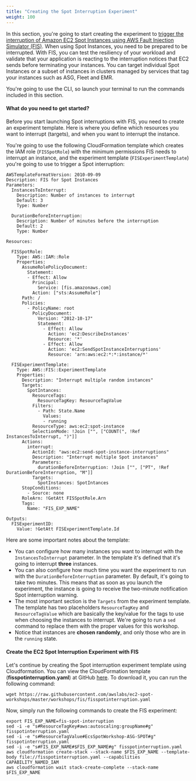 ```yaml
---
title: "Creating the Spot Interruption Experiment"
weight: 100
---
```


In this section, you're going to start creating the experiment to [trigger the interruption of Amazon EC2 Spot Instances using AWS Fault Injection Simulator (FIS)](https://aws.amazon.com/blogs/compute/implementing-interruption-tolerance-in-amazon-ec2-spot-with-aws-fault-injection-simulator/). When using Spot Instances, you need to be prepared to be interrupted. With FIS, you can test the resiliency of your workload and validate that your application is reacting to the interruption notices that EC2 sends before terminating your instances. You can target individual Spot Instances or a subset of instances in clusters managed by services that tag your instances such as ASG, Fleet and EMR.

You're going to use the CLI, so launch your terminal to run the commands included in this section.

#### What do you need to get started?

Before you start launching Spot interruptions with FIS, you need to create an experiment template. Here is where you define which resources you want to interrupt (targets), and when you want to interrupt the instance. 

You're going to use the following CloudFormation template which creates the IAM role (`FISSpotRole`) with the minimum permissions FIS needs to interrupt an instance, and the experiment template (`FISExperimentTemplate`) you're going to use to trigger a Spot interruption:

```
AWSTemplateFormatVersion: 2010-09-09
Description: FIS for Spot Instances
Parameters:
  InstancesToInterrupt:
    Description: Number of instances to interrupt
    Default: 3
    Type: Number

  DurationBeforeInterruption:
    Description: Number of minutes before the interruption
    Default: 2
    Type: Number

Resources:

  FISSpotRole:
    Type: AWS::IAM::Role
    Properties:
      AssumeRolePolicyDocument:
        Statement:
        - Effect: Allow
          Principal:
            Service: [fis.amazonaws.com]
          Action: ["sts:AssumeRole"]
      Path: /
      Policies:
        - PolicyName: root
          PolicyDocument:
            Version: "2012-10-17"
            Statement:
              - Effect: Allow
                Action: 'ec2:DescribeInstances'
                Resource: '*'
              - Effect: Allow
                Action: 'ec2:SendSpotInstanceInterruptions'
                Resource: 'arn:aws:ec2:*:*:instance/*'

  FISExperimentTemplate:
    Type: AWS::FIS::ExperimentTemplate
    Properties:       
      Description: "Interrupt multiple random instances"
      Targets: 
        SpotIntances:
          ResourceTags: 
            ResourceTagKey: ResourceTagValue
          Filters:
            - Path: State.Name
              Values: 
              - running
          ResourceType: aws:ec2:spot-instance
          SelectionMode: !Join ["", ["COUNT(", !Ref InstancesToInterrupt, ")"]]
      Actions: 
        interrupt:
          ActionId: "aws:ec2:send-spot-instance-interruptions"
          Description: "Interrupt multiple Spot instances"
          Parameters: 
            durationBeforeInterruption: !Join ["", ["PT", !Ref DurationBeforeInterruption, "M"]]
          Targets: 
            SpotInstances: SpotIntances
      StopConditions:
        - Source: none
      RoleArn: !GetAtt FISSpotRole.Arn
      Tags: 
        Name: "FIS_EXP_NAME"

Outputs:
  FISExperimentID:
    Value: !GetAtt FISExperimentTemplate.Id
```

Here are some important notes about the template:

* You can configure how many instances you want to interrupt with the `InstancesToInterrupt` parameter. In the template it's defined that it's going to interrupt **three** instances.
* You can also configure how much time you want the experiment to run with the `DurationBeforeInterruption` parameter. By default, it's going to take two minutes. This means that as soon as you launch the experiment, the instance is going to receive the two-minute notification Spot interruption warning.
* The most important section is the `Targets` from the experiment template. The template has two placeholders `ResourceTagKey` and `ResourceTagValue` which are basically the key/value for the tags to use when choosing the instances to interrupt. We're going to run a `sed` command to replace them with the proper values for this workshop.
* Notice that instances are **chosen randomly**, and only those who are in the `running` state.

#### Create the EC2 Spot Interruption Experiment with FIS

Let's continue by creating the Spot interruption experiment template using Cloudformation. You can view the CloudFormation template (**fisspotinterruption.yaml**) at GitHub [here](https://raw.githubusercontent.com/awslabs/ec2-spot-workshops/master/workshops/fis/fisspotinterruption.yaml). To download it, you can run the following command:

```
wget https://raw.githubusercontent.com/awslabs/ec2-spot-workshops/master/workshops/fis/fisspotinterruption.yaml
```

Now, simply run the following commands to create the FIS experiment:

```
export FIS_EXP_NAME=fis-spot-interruption
sed -i -e "s#ResourceTagKey#aws:autoscaling:groupName#g" fisspotinterruption.yaml
sed -i -e "s#ResourceTagValue#EcsSpotWorkshop-ASG-SPOT#g" fisspotinterruption.yaml
sed -i -e "s#FIS_EXP_NAME#$FIS_EXP_NAME#g" fisspotinterruption.yaml
aws cloudformation create-stack --stack-name $FIS_EXP_NAME --template-body file://fisspotinterruption.yaml --capabilities CAPABILITY_NAMED_IAM
aws cloudformation wait stack-create-complete --stack-name $FIS_EXP_NAME
```